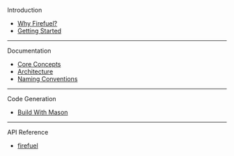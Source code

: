 Introduction

- [Why Firefuel?](whyfirefuel.md)
- [Getting Started](gettingstarted.md)

---

Documentation

- [Core Concepts](coreconcepts.md)
- [Architecture](architecture.md)
- [Naming Conventions](firefuelnamingconventions.md)

---

Code Generation

- [Build With Mason](firefuelbrick.md)

---

API Reference

- [firefuel](https://pub.dev/documentation/firefuel/latest/firefuel/firefuel-library.html)
